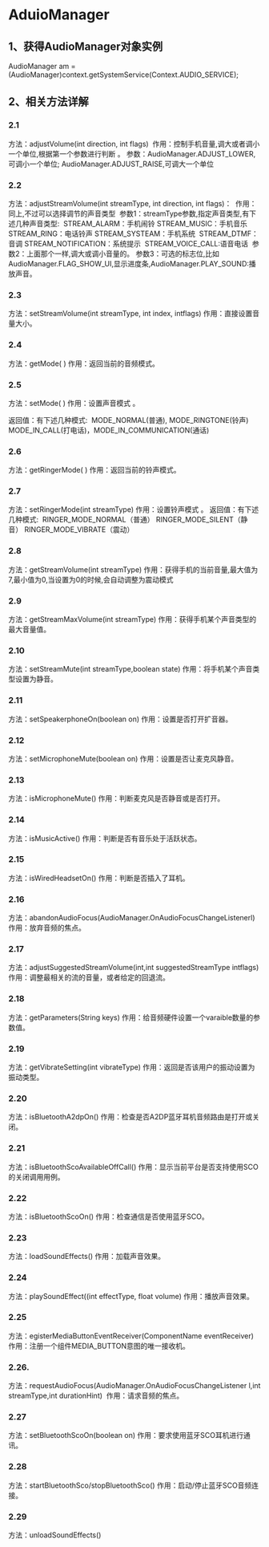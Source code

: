 # AduioManager

## 1、获得AudioManager对象实例
AudioManager am = (AudioManager)context.getSystemService(Context.AUDIO_SERVICE);

## 2、相关方法详解

### 2.1
方法：adjustVolume(int direction, int flags) 
作用：控制手机音量,调大或者调小一个单位,根据第一个参数进行判断 。
参数：AudioManager.ADJUST_LOWER,可调小一个单位; AudioManager.ADJUST_RAISE,可调大一个单位

### 2.2
方法：adjustStreamVolume(int streamType, int direction, int flags)： 
作用：同上,不过可以选择调节的声音类型 
参数1：streamType参数,指定声音类型,有下述几种声音类型: 
STREAM_ALARM：手机闹铃 STREAM_MUSIC：手机音乐 
STREAM_RING：电话铃声 STREAM_SYSTEAM：手机系统 
STREAM_DTMF：音调 STREAM_NOTIFICATION：系统提示 
STREAM_VOICE_CALL:语音电话 
参数2：上面那个一样,调大或调小音量的。
参数3：可选的标志位,比如AudioManager.FLAG_SHOW_UI,显示进度条,AudioManager.PLAY_SOUND:播放声音。

### 2.3
方法：setStreamVolume(int streamType, int index, intflags)
作用：直接设置音量大小。

### 2.4
方法：getMode( )
作用：返回当前的音频模式。

### 2.5
方法：setMode( )
作用：设置声音模式 。

返回值：有下述几种模式: 
MODE_NORMAL(普通), MODE_RINGTONE(铃声)
MODE_IN_CALL(打电话)，MODE_IN_COMMUNICATION(通话)

### 2.6
方法：getRingerMode( )
作用：返回当前的铃声模式。

### 2.7
方法：setRingerMode(int streamType)
作用：设置铃声模式 。
返回值：有下述几种模式: 
RINGER_MODE_NORMAL（普通）
RINGER_MODE_SILENT（静音）
RINGER_MODE_VIBRATE（震动）

### 2.8
方法：getStreamVolume(int streamType)
作用：获得手机的当前音量,最大值为7,最小值为0,当设置为0的时候,会自动调整为震动模式

### 2.9
方法：getStreamMaxVolume(int streamType)
作用：获得手机某个声音类型的最大音量值。

### 2.10
方法：setStreamMute(int streamType,boolean state)
作用：将手机某个声音类型设置为静音。

### 2.11
方法：setSpeakerphoneOn(boolean on)
作用：设置是否打开扩音器。

### 2.12
方法：setMicrophoneMute(boolean on)
作用：设置是否让麦克风静音。

### 2.13
方法：isMicrophoneMute()
作用：判断麦克风是否静音或是否打开。

### 2.14
方法：isMusicActive()
作用：判断是否有音乐处于活跃状态。

### 2.15
方法：isWiredHeadsetOn()
作用：判断是否插入了耳机。

### 2.16
方法：abandonAudioFocus(AudioManager.OnAudioFocusChangeListenerl)
作用：放弃音频的焦点。

### 2.17
方法：adjustSuggestedStreamVolume(int,int suggestedStreamType intflags)
作用：调整最相关的流的音量，或者给定的回退流。

### 2.18
方法：getParameters(String keys)
作用：给音频硬件设置一个varaible数量的参数值。

### 2.19
方法：getVibrateSetting(int vibrateType)
作用：返回是否该用户的振动设置为振动类型。

### 2.20
方法：isBluetoothA2dpOn()
作用：检查是否A2DP蓝牙耳机音频路由是打开或关闭。

### 2.21
方法：isBluetoothScoAvailableOffCall()
作用：显示当前平台是否支持使用SCO的关闭调用用例。

### 2.22
方法：isBluetoothScoOn()
作用：检查通信是否使用蓝牙SCO。

### 2.23
方法：loadSoundEffects()
作用：加载声音效果。

### 2.24
方法：playSoundEffect((int effectType, float volume)
作用：播放声音效果。

### 2.25
方法：egisterMediaButtonEventReceiver(ComponentName eventReceiver) 
作用：注册一个组件MEDIA_BUTTON意图的唯一接收机。

### 2.26.
方法：requestAudioFocus(AudioManager.OnAudioFocusChangeListener l,int streamType,int durationHint) 
作用：请求音频的焦点。

### 2.27
方法：setBluetoothScoOn(boolean on)
作用：要求使用蓝牙SCO耳机进行通讯。

### 2.28
方法：startBluetoothSco/stopBluetoothSco()
作用：启动/停止蓝牙SCO音频连接。

### 2.29
方法：unloadSoundEffects()

